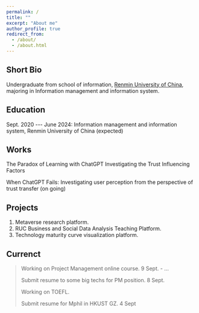 ```yaml
---
permalink: /
title: ""
excerpt: "About me"
author_profile: true
redirect_from: 
  - /about/
  - /about.html
---
```



Short Bio
------
Undergraduate from school of information, [Renmin University of China](https://www.ruc.edu.cn/), majoring in Information management and information system.


Education
------
Sept. 2020 --- June 2024: Information management and information system, Renmin University of China (expected)

Works
------
The Paradox of Learning with ChatGPT Investigating the Trust Influencing Factors

When ChatGPT Fails: Investigating user perception from the perspective of trust transfer (on going)

Projects
------

1. Metaverse research platform.
2. RUC Business and Social Data Analysis Teaching Platform.
3. Technology maturity curve visualization platform.


Currenct
------

> Working on Project Management online course.     9 Sept. - ...
>
> Submit resume to some big techs for PM position.    8 Sept.
>
> Working on TOEFL.  
>
> Submit resume for Mphil in HKUST GZ.    4 Sept

